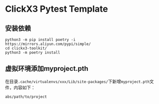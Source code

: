 # ClickX3 Pytest Template

## 安装依赖

```shell
python3 -m pip install poetry -i https://mirrors.aliyun.com/pypi/simple/
cd clickx3-toolkit/
python3 -m poetry install
```

## 虚拟环境添加myproject.pth

在目录`.cache/virtualenvs/xxx/Lib/site-packages/`下新增`myproject.pth`文件，内容如下：

```text
abs/path/to/project
```
